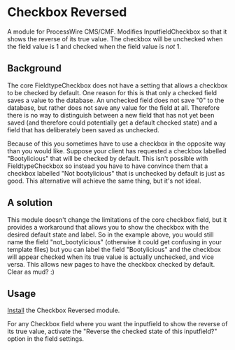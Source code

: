 # Checkbox Reversed

A module for ProcessWire CMS/CMF. Modifies InputfieldCheckbox so that it shows the reverse of its true value. The checkbox will be unchecked when the field value is 1 and checked when the field value is *not* 1.

## Background

The core FieldtypeCheckbox does not have a setting that allows a checkbox to be checked by default. One reason for this is that only a checked field saves a value to the database. An unchecked field does not save "0" to the database, but rather does not save any value for the field at all. Therefore there is no way to distinguish between a new field that has not yet been saved (and therefore could potentially get a default checked state) and a field that has deliberately been saved as unchecked.

Because of this you sometimes have to use a checkbox in the opposite way than you would like. Suppose your client has requested a checkbox labelled "Bootylicious" that will be checked by default. This isn't possible with FieldtypeCheckbox so instead you have to have convince them that a checkbox labelled "Not bootylicious" that is unchecked by default is just as good. This alternative will achieve the same thing, but it's not ideal.

## A solution

This module doesn't change the limitations of the core checkbox field, but it provides a workaround that allows you to show the checkbox with the desired default state and label. So in the example above, you would still name the field "not_bootylicious" (otherwise it could get confusing in your template files) but you can label the field "Bootylicious" and the checkbox will appear checked when its true value is actually unchecked, and vice versa. This allows new pages to have the checkbox checked by default. Clear as mud? :)

## Usage

[Install](http://modules.processwire.com/install-uninstall/) the Checkbox Reversed module.

For any Checkbox field where you want the inputfield to show the reverse of its true value, activate the "Reverse the checked state of this inputfield?" option in the field settings.
